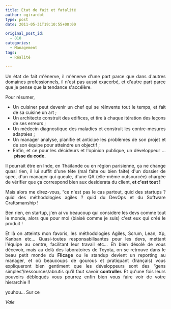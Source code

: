 ```yaml
---
title: Etat de fait et fatalité
author: ogirardot
type: post
date: 2011-05-31T19:10:55+00:00

original_post_id:
  - 818
categories:
  - Management
tags:
  - Réalité

---
```

<p style="text-align:justify;">
  Un état de fait m'énerve, il m'énerve d'une part parce que dans d'autres domaines professionnels, il n'est pas aussi exacerbé, et d'autre part parce que je pense que la tendance s'accélère.
</p>
<!--more-->

<p style="text-align:justify;">
  Pour résumer,
</p>

<ul style="text-align:justify;">
  <li>
    Un cuisiner peut devenir un chef qui se réinvente tout le temps, et fait de sa cuisine un art ;
  </li>
  <li>
    Un architecte construit des edifices, et tire à chaque itération des leçons de ses erreurs ;
  </li>
  <li>
    Un médecin diagnostique des maladies et construit les contre-mesures adaptées ;
  </li>
  <li>
    Un manager analyse, planifie et anticipe les problèmes de son projet et de son équipe pour atteindre un objectif ;
  </li>
  <li>
    Enfin, et ce pour les décideurs et l'opinion publique, un développeur ...  <strong>pisse du code.</strong>
  </li>
</ul>

<p style="text-align:justify;">
  Il pourrait être en Inde, en Thaïlande ou en région parisienne, ça ne change quasi rien, il lui suffit d'une tête (mal faite ou bien faite) d'un dossier de spec, d'un manager qui gueule, d'une QA (elle-même outsourcée) chargée de vérifier que ça correspond bien aux desiderata du client, <strong>et c'est tout !</strong>
</p>

<p style="text-align:justify;">
  Mais alors me direz-vous, &#8220;ce n'est pas le cas partout, quid des startups ? quid des méthodologies agiles ? quid du DevOps et du Software Craftsmanship !
</p>

<p style="text-align:justify;">
  Ben rien, en startup, j'en ai vu beaucoup qui considère les devs comme tout le monde, alors que pour moi (biaisé comme je suis) c'est eux qui créé le produit !
</p>

<p style="text-align:justify;">
  Et là on atteints mon favoris, les méthodologies Agiles, Scrum, Lean, Xp, Kanban etc... Quasi-toutes responsabilisantes pour les devs, mettant l'équipe au centre, facilitant leur travail etc... Eh bien désolé de vous décevoir, mais au delà des laboratoires de Toyota, on se retrouve dans le beau petit monde du <strong>Flicage </strong>ou le standup devient un reporting au manager, et où beaucoups de gourous et pratiquant (français) vous expliqueront bien gentiment que les développeurs sont des &#8220;gens simples&#8221;/ressources/abrutis qu'il faut savoir <strong>controller. </strong>Et qu'une fois leurs pouvoirs débloqués vous pourrez enfin bien vous faire voir de votre hierarchie !!
</p>

<p style="text-align:justify;">
  youhou... Sur ce
</p>

<p style="text-align:justify;">
  <em>Vale</em>
</p>